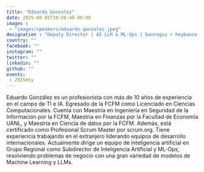```yaml
---
title: "Eduardo Gonzalez"
date: 2025-08-05T10:56:48-06:00
images : 
 - "images/speakers/eduardo-gonzalez.jpeg"
designation : "Deputy Director | AI LLM & ML-Ops | banregio + heybanco @ Banregio / Hey"
country: ""
facebook: ""
instagram: ""
twitter: ""
linkedin: ""
github: ""
events: 
 - 2025mty
---
```


Eduardo González es un profesionista con más de 10 años de experiencia en el campo de TI e IA. Egresado de la FCFM como Licenciado en Ciencias Computacionales. Cuenta con Maestría en Ingeniería en Seguridad de la Información por la FCFM, Maestría en Finanzas por la Facultad de Economía UANL, y Maestría en Ciencia de datos por la FCFM. Además, está certificado como Profesional Scrum Master por scrum.org. Tiene experiencia trabajando en el extranjero liderando equipos de desarrollo internacionales. Actualmente dirige un equipo de inteligencia artificial en Grupo Regional como Subdirector de Inteligencia Artificial y ML-Ops, resolviendo problemas de negocio con una gran variedad de modelos de Machine Learning y LLMs.